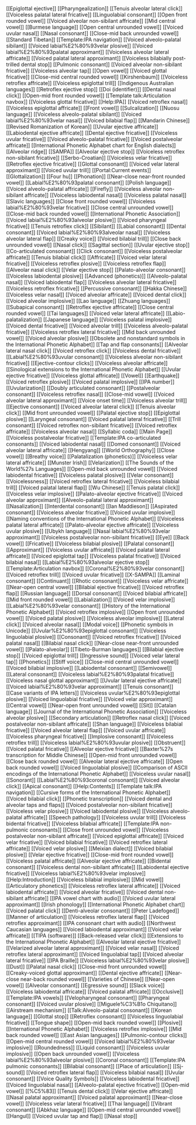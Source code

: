 [[Epiglottal ejective]]
[[Pharyngealization]]
[[Tenuis alveolar lateral click]]
[[Voiceless palatal lateral fricative]]
[[Linguolabial consonant]]
[[Open front rounded vowel]]
[[Voiced alveolar non-sibilant affricate]]
[[Mid central vowel]]
[[Burmese language]]
[[Open central unrounded vowel]]
[[Voiced uvular nasal]]
[[Nasal consonant]]
[[Close-mid back unrounded vowel]]
[[Standard Tibetan]]
[[Template:IPA navigation]]
[[Voiced alveolo-palatal sibilant]]
[[Voiced labial%E2%80%93velar plosive]]
[[Voiced labial%E2%80%93palatal approximant]]
[[Voiceless alveolar lateral affricate]]
[[Voiced palatal lateral approximant]]
[[Voiceless bilabially post-trilled dental stop]]
[[Pulmonic consonant]]
[[Voiced alveolar non-sibilant fricative]]
[[Voiceless alveolar tap]]
[[Open vowel]]
[[Voiced glottal fricative]]
[[Close-mid central rounded vowel]]
[[Kirshenbaum]]
[[Voiceless retroflex affricate]]
[[Voiceless epiglottal trill]]
[[Indigenous Australian languages]]
[[Retroflex ejective stop]]
[[Doi (identifier)]]
[[Dental nasal click]]
[[Open-mid front rounded vowel]]
[[Template talk:Articulation navbox]]
[[Voiceless glottal fricative]]
[[Help:IPA]]
[[Voiced retroflex nasal]]
[[Voiceless epiglottal affricate]]
[[Front vowel]]
[[Sulcalization]]
[[Nuosu language]]
[[Voiceless alveolo-palatal sibilant]]
[[Voiced labial%E2%80%93velar nasal]]
[[Voiced bilabial flap]]
[[Mandarin Chinese]]
[[Revised Romanization of Korean]]
[[Uvular ejective affricate]]
[[Labiodental ejective affricate]]
[[Dental ejective fricative]]
[[Voiceless uvular fricative]]
[[Voiced alveolo-palatal fricative]]
[[Voiced postalveolar affricate]]
[[International Phonetic Alphabet chart for English dialects]]
[[Alveolar ridge]]
[[SAMPA]]
[[Alveolar ejective stop]]
[[Voiceless retroflex non-sibilant fricative]]
[[Serbo-Croatian]]
[[Voiceless velar fricative]]
[[Retroflex ejective fricative]]
[[Glottal consonant]]
[[Voiced velar lateral approximant]]
[[Voiced uvular trill]]
[[Portal:Current events]]
[[Glottalization]]
[[Four hu]]
[[Phonation]]
[[Near-close near-front rounded vowel]]
[[Labial%E2%80%93palatal consonant]]
[[Polish language]]
[[Voiced alveolo-palatal affricate]]
[[Firefly]]
[[Voiceless alveolar non-sibilant affricate]]
[[Voiceless labiodental nasal]]
[[Voiceless palatal nasal]]
[[Slavic languages]]
[[Close front rounded vowel]]
[[Voiceless labial%E2%80%93velar fricative]]
[[Close central unrounded vowel]]
[[Close-mid back rounded vowel]]
[[International Phonetic Association]]
[[Voiced labial%E2%80%93alveolar plosive]]
[[Voiced pharyngeal fricative]]
[[Tenuis retroflex click]]
[[Sibilant]]
[[Labial consonant]]
[[Dental consonant]]
[[Voiced labial%E2%80%93alveolar nasal]]
[[Voiceless alveolar lateral flap]]
[[Creaky voice]]
[[Voiced bilabial trill]]
[[Close back unrounded vowel]]
[[Nasal click]]
[[Sagittal section]]
[[Uvular ejective stop]]
[[Co-articulated consonant]]
[[Click consonant]]
[[Voiceless postalveolar affricate]]
[[Tenuis bilabial click]]
[[Affricate]]
[[Voiced velar lateral fricative]]
[[Voiceless retroflex plosive]]
[[Voiceless retroflex flap]]
[[Alveolar nasal click]]
[[Velar ejective stop]]
[[Palato-alveolar consonant]]
[[Voiceless labiodental plosive]]
[[Advanced (phonetics)]]
[[Alveolo-palatal nasal]]
[[Voiced labiodental flap]]
[[Voiceless alveolar lateral fricative]]
[[Voiceless retroflex fricative]]
[[Percussive consonant]]
[[Hakka Chinese]]
[[Voiceless velar nasal]]
[[Voiced alveolar affricate]]
[[Voiced dental click]]
[[Voiced alveolar implosive]]
[[Lao language]]
[[Zhuang languages]]
[[Subapical consonant]]
[[Retroflex ejective affricate]]
[[Close central rounded vowel]]
[[Tai languages]]
[[Voiced velar lateral affricate]]
[[Labio-palatalization]]
[[Japanese language]]
[[Voiceless palatal implosive]]
[[Voiced dental fricative]]
[[Voiced alveolar trill]]
[[Voiceless alveolo-palatal fricative]]
[[Voiceless retroflex lateral fricative]]
[[Mid back unrounded vowel]]
[[Voiced alveolar plosive]]
[[Obsolete and nonstandard symbols in the International Phonetic Alphabet]]
[[Tap and flap consonants]]
[[Alveolar lateral nasal click]]
[[Voiced retroflex click]]
[[Voiceless dental fricative]]
[[Labial%E2%80%93uvular consonant]]
[[Voiceless alveolar non-sibilant fricative]]
[[Ejective-contour clicks]]
[[Voiceless alveolar affricate]]
[[Sinological extensions to the International Phonetic Alphabet]]
[[Uvular ejective fricative]]
[[Voiceless glottal affricate]]
[[Vowel]]
[[Earthquake]]
[[Voiced retroflex plosive]]
[[Voiced palatal implosive]]
[[IPA number]]
[[Uvularization]]
[[Doubly articulated consonant]]
[[Postalveolar consonant]]
[[Voiceless retroflex nasal]]
[[Close-mid vowel]]
[[Voiced alveolar lateral approximant]]
[[Voice onset time]]
[[Voiceless alveolar trill]]
[[Ejective consonant]]
[[Voiced alveolar lateral click]]
[[Tenuis alveolar click]]
[[Mid front unrounded vowel]]
[[Palatal ejective stop]]
[[Epiglottal plosive]]
[[Laryngeal consonant]]
[[Voiced palatal lateral fricative]]
[[Trill consonant]]
[[Voiced retroflex non-sibilant fricative]]
[[Voiced retroflex affricate]]
[[Voiceless alveolar nasal]]
[[Syllabic coda]]
[[Main Page]]
[[Voiceless postalveolar fricative]]
[[Template:IPA co-articulated consonants]]
[[Voiced labiodental nasal]]
[[Domed consonant]]
[[Voiced alveolar lateral affricate]]
[[Hengyang]]
[[World Orthography]]
[[Close vowel]]
[[Breathy voice]]
[[Palatalization (phonetics)]]
[[Voiceless velar lateral affricate]]
[[Munster Irish]]
[[Velarization]]
[[The Sounds of the World%27s Languages]]
[[Open-mid back unrounded vowel]]
[[Voiced labiodental fricative]]
[[Voiceless palatal plosive]]
[[Velar consonant]]
[[Voicelessness]]
[[Voiced retroflex lateral fricative]]
[[Voiceless bilabial trill]]
[[Voiced palatal lateral flap]]
[[Wu Chinese]]
[[Tenuis palatal click]]
[[Voiceless velar implosive]]
[[Palato-alveolar ejective fricative]]
[[Voiced alveolar approximant]]
[[Alveolo-palatal lateral approximant]]
[[Nasalization]]
[[Interdental consonant]]
[[Ian Maddieson]]
[[Aspirated consonant]]
[[Voiceless alveolar fricative]]
[[Voiced uvular implosive]]
[[Naming conventions of the International Phonetic Alphabet]]
[[Voiceless palatal lateral affricate]]
[[Palato-alveolar ejective affricate]]
[[Voiceless uvular plosive]]
[[Ubykh language]]
[[Nasal labial%E2%80%93velar approximant]]
[[Voiceless postalveolar non-sibilant fricative]]
[[Eye]]
[[Back vowel]]
[[Fricative]]
[[Voiceless bilabial plosive]]
[[Palatal consonant]]
[[Approximant]]
[[Voiceless uvular affricate]]
[[Voiced palatal lateral affricate]]
[[Voiced epiglottal tap]]
[[Voiceless palatal fricative]]
[[Voiced bilabial nasal]]
[[Labial%E2%80%93alveolar ejective stop]]
[[Template:Articulation navbox]]
[[Coronal%E2%80%93velar consonant]]
[[Voiced retroflex trill]]
[[Voiced uvular fricative]]
[[X-SAMPA]]
[[Laminal consonant]]
[[Continuant]]
[[Rhotic consonant]]
[[Voiceless velar affricate]]
[[Near-open central vowel]]
[[Bilabial ejective fricative]]
[[Voiced retroflex flap]]
[[Russian language]]
[[Dorsal consonant]]
[[Voiced bilabial affricate]]
[[Mid front rounded vowel]]
[[Labialization]]
[[Voiced velar implosive]]
[[Labial%E2%80%93velar consonant]]
[[History of the International Phonetic Alphabet]]
[[Voiced retroflex implosive]]
[[Open front unrounded vowel]]
[[Voiced palatal plosive]]
[[Voiceless alveolar implosive]]
[[Lateral click]]
[[Voiced alveolar nasal]]
[[Modal voice]]
[[Phonetic symbols in Unicode]]
[[Uvular%E2%80%93epiglottal consonant]]
[[Voiceless linguolabial plosive]]
[[Consonant]]
[[Voiced retroflex fricative]]
[[Voiced palatal nasal]]
[[Bilabial nasal click]]
[[Near-close near-front unrounded vowel]]
[[Palato-alveolar]]
[[Tibeto-Burman languages]]
[[Bilabial ejective stop]]
[[Voiced epiglottal trill]]
[[Ingressive sound]]
[[Voiced velar lateral tap]]
[[Phonetics]]
[[Stiff voice]]
[[Close-mid central unrounded vowel]]
[[Voiced bilabial implosive]]
[[Labiodental consonant]]
[[Semivowel]]
[[Lateral consonant]]
[[Voiceless labial%E2%80%93palatal fricative]]
[[Voiceless nasal glottal approximant]]
[[Uvular lateral ejective affricate]]
[[Voiced labial%E2%80%93velar approximant]]
[[Tenuis consonant]]
[[Case variants of IPA letters]]
[[Voiceless uvular%E2%80%93epiglottal plosive]]
[[Voiced linguolabial fricative]]
[[Voiced velar approximant]]
[[Central vowel]]
[[Near-open front unrounded vowel]]
[[Sit]]
[[Catalan language]]
[[Journal of the International Phonetic Association]]
[[Voiceless alveolar plosive]]
[[Secondary articulation]]
[[Retroflex nasal click]]
[[Voiced postalveolar non-sibilant affricate]]
[[Shan language]]
[[Voiceless bilabial fricative]]
[[Voiced alveolar lateral flap]]
[[Voiced uvular affricate]]
[[Voiceless pharyngeal fricative]]
[[Implosive consonant]]
[[Voiceless retroflex trill]]
[[Voiceless labial%E2%80%93uvular plosive]]
[[Obstruent]]
[[Voiced palatal fricative]]
[[Alveolar ejective fricative]]
[[Baxter%27s transcription for Middle Chinese]]
[[Open-mid front unrounded vowel]]
[[Close back rounded vowel]]
[[Alveolar lateral ejective affricate]]
[[Open back rounded vowel]]
[[Voiced linguolabial plosive]]
[[Comparison of ASCII encodings of the International Phonetic Alphabet]]
[[Voiceless uvular nasal]]
[[Sonorant]]
[[Labial%E2%80%93coronal consonant]]
[[Voiced alveolar click]]
[[Apical consonant]]
[[Help:Contents]]
[[Template talk:IPA navigation]]
[[Cursive forms of the International Phonetic Alphabet]]
[[Voiced bilabial click]]
[[Phonetic transcription]]
[[Voiced dental and alveolar taps and flaps]]
[[Voiced postalveolar non-sibilant fricative]]
[[Voiceless velar plosive]]
[[Voiced labiodental plosive]]
[[Voiceless alveolo-palatal affricate]]
[[Speech pathology]]
[[Voiceless uvular trill]]
[[Voiceless bidental fricative]]
[[Voiceless bilabial affricate]]
[[Template:IPA non-pulmonic consonants]]
[[Close front unrounded vowel]]
[[Voiceless postalveolar non-sibilant affricate]]
[[Voiced epiglottal affricate]]
[[Voiced velar fricative]]
[[Voiced bilabial fricative]]
[[Voiced retroflex lateral affricate]]
[[Voiced velar plosive]]
[[Meixian dialect]]
[[Voiced bilabial plosive]]
[[Velar ejective fricative]]
[[Close-mid front rounded vowel]]
[[Voiceless palatal affricate]]
[[Alveolar ejective affricate]]
[[Bidental consonant]]
[[Voiceless dental non-sibilant affricate]]
[[Labiodental ejective fricative]]
[[Voiceless labial%E2%80%93velar implosive]]
[[Help:Introduction]]
[[Voiceless bilabial implosive]]
[[Mid vowel]]
[[Articulatory phonetics]]
[[Voiceless retroflex lateral affricate]]
[[Voiced labiodental affricate]]
[[Voiced alveolar fricative]]
[[Voiced dental non-sibilant affricate]]
[[IPA vowel chart with audio]]
[[Voiced uvular lateral approximant]]
[[Irish phonology]]
[[International Phonetic Alphabet chart]]
[[Voiced palatal click]]
[[Denti-alveolar consonant]]
[[Peter Ladefoged]]
[[Manner of articulation]]
[[Voiceless retroflex lateral flap]]
[[Voiced retroflex approximant]]
[[IPA consonant chart with audio]]
[[Northwest Caucasian languages]]
[[Voiced labiodental approximant]]
[[Voiced velar affricate]]
[[TIPA (software)]]
[[Back-released velar click]]
[[Extensions to the International Phonetic Alphabet]]
[[Alveolar lateral ejective fricative]]
[[Velarized alveolar lateral approximant]]
[[Voiced velar nasal]]
[[Voiced retroflex lateral approximant]]
[[Voiced linguolabial tap]]
[[Voiced alveolar lateral fricative]]
[[IPA Braille]]
[[Voiceless labial%E2%80%93velar plosive]]
[[Dust]]
[[Palatal nasal click]]
[[Close-mid front unrounded vowel]]
[[Creaky-voiced glottal approximant]]
[[Dental ejective affricate]]
[[Near-close near-back rounded vowel]]
[[Varieties of Chinese]]
[[Near-open vowel]]
[[Alveolar consonant]]
[[Egressive sound]]
[[Slack voice]]
[[Voiceless labiodental affricate]]
[[Voiced palatal affricate]]
[[Occlusive]]
[[Template:IPA vowels]]
[[Velopharyngeal consonant]]
[[Pharyngeal consonant]]
[[Voiced uvular plosive]]
[[Miguele%C3%B1o Chiquitano]]
[[Airstream mechanism]]
[[Talk:Alveolo-palatal consonant]]
[[Korean language]]
[[Glottal stop]]
[[Retroflex consonant]]
[[Voiceless linguolabial fricative]]
[[Tongue shape]]
[[Open-mid back rounded vowel]]
[[Plosive]]
[[International Phonetic Alphabet]]
[[Voiceless retroflex implosive]]
[[Mid back rounded vowel]]
[[East Asian languages]]
[[Pulmonic-contour clicks]]
[[Open-mid central rounded vowel]]
[[Voiced labial%E2%80%93velar implosive]]
[[Roundedness]]
[[Liquid consonant]]
[[Voiceless uvular implosive]]
[[Open back unrounded vowel]]
[[Voiceless labial%E2%80%93alveolar plosive]]
[[Coronal consonant]]
[[Template:IPA pulmonic consonants]]
[[Bilabial consonant]]
[[Place of articulation]]
[[Sj-sound]]
[[Voiced retroflex lateral flap]]
[[Voiceless bilabial nasal]]
[[Uvular consonant]]
[[Voice Quality Symbols]]
[[Voiceless labiodental fricative]]
[[Voiced linguolabial nasal]]
[[Alveolo-palatal ejective fricative]]
[[Open-mid vowel]]
[[%C5%83]]
[[Tenuis dental click]]
[[Velar ejective affricate]]
[[Nasal palatal approximant]]
[[Voiced palatal approximant]]
[[Near-close vowel]]
[[Voiceless velar lateral fricative]]
[[Thai language]]
[[Vibrant consonant]]
[[Abkhaz language]]
[[Open-mid central unrounded vowel]]
[[Hangul]]
[[Voiced uvular tap and flap]]
[[Nasal stop]]
